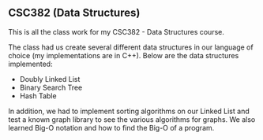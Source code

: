 ## CSC382 (Data Structures)

This is all the class work for my CSC382 - Data Structures course.

The class had us create several different data structures in our language of choice (my implementations are in C++). Below are the data structures implemented:
- Doubly Linked List
- Binary Search Tree
- Hash Table

In addition, we had to implement sorting algorithms on our Linked List and test a known graph library to see the various algorithms for graphs. 
We also learned Big-O notation and how to find the Big-O of a program.
